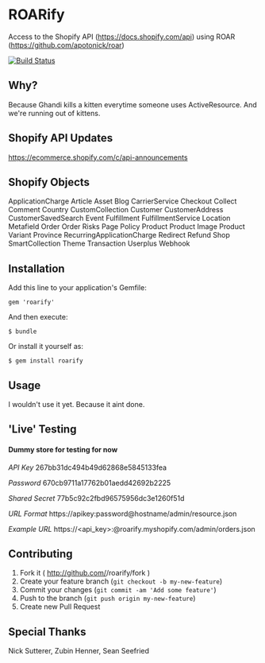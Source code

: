# ROARify

Access to the Shopify API (https://docs.shopify.com/api) using ROAR (https://github.com/apotonick/roar)

[![Build Status](https://travis-ci.org/fighella/roarify.svg?branch=master)](https://travis-ci.org/fighella/roarify)

## Why?

Because Ghandi kills a kitten everytime someone uses ActiveResource. And we're running out of kittens.

## Shopify API Updates

https://ecommerce.shopify.com/c/api-announcements

## Shopify Objects

ApplicationCharge
Article
Asset
Blog
CarrierService
Checkout
Collect
Comment
Country
CustomCollection
Customer
CustomerAddress
CustomerSavedSearch
Event
Fulfillment
FulfillmentService
Location
Metafield
Order
Order Risks
Page
Policy
Product
Product Image
Product Variant
Province
RecurringApplicationCharge
Redirect
Refund
Shop
SmartCollection
Theme
Transaction
Userplus
Webhook

## Installation

Add this line to your application's Gemfile:

    gem 'roarify'

And then execute:

    $ bundle

Or install it yourself as:

    $ gem install roarify

## Usage

I wouldn't use it yet. Because it aint done.

## 'Live' Testing

#### Dummy store for testing for now

*API Key*
267bb31dc494b49d62868e5845133fea

*Password*
670cb9711a17762b01aedd42692b2225

*Shared Secret*
77b5c92c2fbd96575956dc3e1260f51d

*URL Format*
https://apikey:password@hostname/admin/resource.json

*Example URL*
https://<api_key>:<password>@roarify.myshopify.com/admin/orders.json

## Contributing

1. Fork it ( http://github.com/<my-github-username>/roarify/fork )
2. Create your feature branch (`git checkout -b my-new-feature`)
3. Commit your changes (`git commit -am 'Add some feature'`)
4. Push to the branch (`git push origin my-new-feature`)
5. Create new Pull Request

## Special Thanks

Nick Sutterer, Zubin Henner, Sean Seefried

